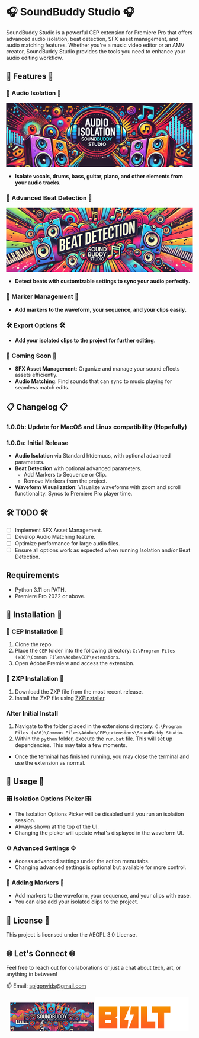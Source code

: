 # 🎧 SoundBuddy Studio 🎧

SoundBuddy Studio is a powerful CEP extension for Premiere Pro that offers advanced audio isolation, beat detection, SFX asset management, and audio matching features. Whether you're a music video editor or an AMV creator, SoundBuddy Studio provides the tools you need to enhance your audio editing workflow.

## 🚀 Features 🚀

### 🎵 Audio Isolation 🎵
![Audio Isolation](./images/audiobanner.png)
- **Isolate vocals, drums, bass, guitar, piano, and other elements from your audio tracks.**

### 🥁 Advanced Beat Detection 🥁
![Advanced Beat Detection](./images/beatbanner.png)
- **Detect beats with customizable settings to sync your audio perfectly.**

### 📍 Marker Management 📍
- **Add markers to the waveform, your sequence, and your clips easily.**

### 🛠️ Export Options 🛠️
- **Add your isolated clips to the project for further editing.**

### 🚧 Coming Soon 🚧
- **SFX Asset Management**: Organize and manage your sound effects assets efficiently.
- **Audio Matching**: Find sounds that can sync to music playing for seamless match edits.

## 📋 Changelog 📋

### 1.0.0b: Update for MacOS and Linux compatibility (Hopefully)

### 1.0.0a: Initial Release
- **Audio Isolation** via Standard htdemucs, with optional advanced parameters.
- **Beat Detection** with optional advanced parameters.
  - Add Markers to Sequence or Clip.
  - Remove Markers from the project.
- **Waveform Visualization**: Visualize waveforms with zoom and scroll functionality. Syncs to Premiere Pro player time.

## 🛠️ TODO 🛠️

- [ ] Implement SFX Asset Management.
- [ ] Develop Audio Matching feature.
- [ ] Optimize performance for large audio files.
- [ ] Ensure all options work as expected when running Isolation and/or Beat Detection.

## Requirements 
- Python 3.11 on PATH.
- Premiere Pro 2022 or above.
  
## 📝 Installation 📝

### 💾 CEP Installation 💾

1. Clone the repo.
2. Place the `CEP` folder into the following directory: `C:\Program Files (x86)\Common Files\Adobe\CEP\extensions`.
3. Open Adobe Premiere and access the extension.

### 🔧 ZXP Installation 🔧

1. Download the ZXP file from the most recent release.
2. Install the ZXP file using [ZXPInstaller](https://aescripts.com/learn/zxp-installer/).

### After Initial Install

1. Navigate to the folder placed in the extensions directory: `C:\Program Files (x86)\Common Files\Adobe\CEP\extensions\SoundBuddy Studio`.
2. Within the `python` folder, execute the `run.bat` file. This will set up dependencies. This may take a few moments.
  - Once the terminal has finished running, you may close the terminal and use the extension as normal.

## 🚀 Usage 🚀

### 🎛️ Isolation Options Picker 🎛️

- The Isolation Options Picker will be disabled until you run an isolation session.
- Always shown at the top of the UI.
- Changing the picker will update what's displayed in the waveform UI.

### ⚙️ Advanced Settings ⚙️

- Access advanced settings under the action menu tabs.
- Changing advanced settings is optional but available for more control.

### 📍 Adding Markers 📍

- Add markers to the waveform, your sequence, and your clips with ease.
- You can also add your isolated clips to the project.

## 📜 License 📜

This project is licensed under the AEGPL 3.0 License.

## 🌐 Let's Connect 🌐

Feel free to reach out for collaborations or just a chat about tech, art, or anything in between!

📫 Email: spigonvids@gmail.com

<p align="center">
  <img src="./images/soundbuddybanner.png" alt="SoundBuddy Studio" style="width: 45%; display: inline-block;"/>
  <img src="./images/builtwithbolt.png" alt="Built With Bolt" style="width: 50%; display: inline-block;"/>
</p>
